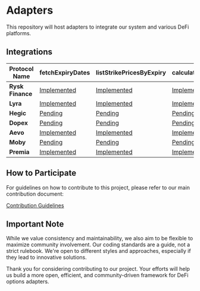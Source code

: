 # Adapters

This repository will host adapters to integrate our system and various DeFi platforms.

## Integrations

| **Protocol Name** | **fetchExpiryDates**                                     | **listStrikePricesByExpiry**                                     | **calculatePremiumForOption**                                     | **buyOptionContract**                                     | **addOptionToPosition**                                     | **exerciseOptionContract**                                 | **sellOptionBackToIssuer**                                 | **transferOptionOwnership**                                 |
| ----------------- | -------------------------------------------------------- | ---------------------------------------------------------------- | ----------------------------------------------------------------- | --------------------------------------------------------- | ----------------------------------------------------------- | ---------------------------------------------------------- | ---------------------------------------------------------- | ----------------------------------------------------------- |
| **Rysk Finance**  | [Implemented](./rysk-finance/fetchExpiryDates/README.md) | [Implemented](./rysk-finance/listStrikePricesByExpiry/README.md) | [Implemented](./rysk-finance/calculatePremiumForOption/README.md) | [Implemented](./rysk-finance/buyOptionContract/README.md) | [Implemented](./rysk-finance/addOptionToPosition/README.md) | [Pending](./rysk-finance/exerciseOptionContract/README.md) | [Pending](./rysk-finance/sellOptionBackToIssuer/README.md) | [Pending](./rysk-finance/transferOptionOwnership/README.md) |
| **Lyra**          | [Implemented](./lyra/fetchExpiryDates/README.md)         | [Implemented](./lyra/listStrikePricesByExpiry/README.md)         | [Implemented](./lyra/calculatePremiumForOption/README.md)         | [Pending](./lyra/buyOptionContract/README.md)             | [Pending](./lyra/addOptionToPosition/README.md)             | [Pending](./lyra/exerciseOptionContract/README.md)         | [Pending](./lyra/sellOptionBackToIssuer/README.md)         | [Pending](./lyra/transferOptionOwnership/README.md)         |
| **Hegic**         | [Pending](./hegic/fetchExpiryDates/README.md)            | [Pending](./hegic/listStrikePricesByExpiry/README.md)            | [Pending](./hegic/calculatePremiumForOption/README.md)            | [Pending](./hegic/buyOptionContract/README.md)            | [Pending](./hegic/addOptionToPosition/README.md)            | [Pending](./hegic/exerciseOptionContract/README.md)        | [Pending](./hegic/sellOptionBackToIssuer/README.md)        | [Pending](./hegic/transferOptionOwnership/README.md)        |
| **Dopex**         | [Pending](./dopex/fetchExpiryDates/README.md)            | [Pending](./dopex/listStrikePricesByExpiry/README.md)            | [Pending](./dopex/calculatePremiumForOption/README.md)            | [Pending](./dopex/buyOptionContract/README.md)            | [Pending](./dopex/addOptionToPosition/README.md)            | [Pending](./dopex/exerciseOptionContract/README.md)        | [Pending](./dopex/sellOptionBackToIssuer/README.md)        | [Pending](./dopex/transferOptionOwnership/README.md)        |
| **Aevo**          | [Implemented](./aevo/fetchExpiryDates/README.md)         | [Implemented](./aevo/listStrikePricesByExpiry/README.md)         | [Implemented](aevo/calculatePremiumForOption/CONTRIBUTE.md)       | [Pending](./aevo/buyOptionContract/README.md)             | [Pending](./aevo/addOptionToPosition/README.md)             | [Pending](./aevo/exerciseOptionContract/README.md)         | [Pending](./aevo/sellOptionBackToIssuer/README.md)         | [Pending](./aevo/transferOptionOwnership/README.md)         |
| **Moby**          | [Pending](./moby/fetchExpiryDates/README.md)             | [Pending](./moby/listStrikePricesByExpiry/README.md)             | [Pending](./moby/calculatePremiumForOption/README.md)             | [Pending](./moby/buyOptionContract/README.md)             | [Pending](./moby/addOptionToPosition/README.md)             | [Pending](./moby/exerciseOptionContract/README.md)         | [Pending](./moby/sellOptionBackToIssuer/README.md)         | [Pending](./moby/transferOptionOwnership/README.md)         |
| **Premia**        | [Implemented](./premia/fetchExpiryDates/README.md)       | [Implemented](./premia/listStrikePricesByExpiry/README.md)       | [Implemented](./premia/calculatePremiumForOption/README.md)       | [Pending](./premia/buyOptionContract/README.md)           | [Pending](./premia/addOptionToPosition/README.md)           | [Pending](./premia/exerciseOptionContract/README.md)       | [Pending](./premia/sellOptionBackToIssuer/README.md)       | [Pending](./premia/transferOptionOwnership/README.md)       |

## How to Participate

For guidelines on how to contribute to this project, please refer to our main contribution document:

[Contribution Guidelines](https://github.com/grixprotocol/defi-options-adapters/blob/main/CONTRIBUTE.md)

## Important Note

While we value consistency and maintainability, we also aim to be flexible to maximize community involvement. Our coding standards are a guide, not a strict rulebook. We're open to different styles and approaches, especially if they lead to innovative solutions.

Thank you for considering contributing to our project. Your efforts will help us build a more open, efficient, and community-driven framework for DeFi options adapters.
